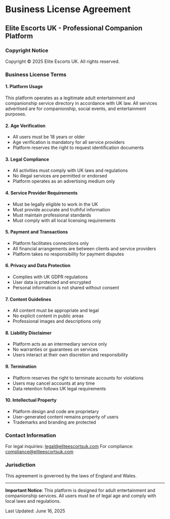 # Business License Agreement

## Elite Escorts UK - Professional Companion Platform

### Copyright Notice
Copyright © 2025 Elite Escorts UK. All rights reserved.

### Business License Terms

#### 1. Platform Usage
This platform operates as a legitimate adult entertainment and companionship service directory in accordance with UK law. All services advertised are for companionship, social events, and entertainment purposes.

#### 2. Age Verification
- All users must be 18 years or older
- Age verification is mandatory for all service providers
- Platform reserves the right to request identification documents

#### 3. Legal Compliance
- All activities must comply with UK laws and regulations
- No illegal services are permitted or endorsed
- Platform operates as an advertising medium only

#### 4. Service Provider Requirements
- Must be legally eligible to work in the UK
- Must provide accurate and truthful information
- Must maintain professional standards
- Must comply with all local licensing requirements

#### 5. Payment and Transactions
- Platform facilitates connections only
- All financial arrangements are between clients and service providers
- Platform takes no responsibility for payment disputes

#### 6. Privacy and Data Protection
- Complies with UK GDPR regulations
- User data is protected and encrypted
- Personal information is not shared without consent

#### 7. Content Guidelines
- All content must be appropriate and legal
- No explicit content in public areas
- Professional images and descriptions only

#### 8. Liability Disclaimer
- Platform acts as an intermediary service only
- No warranties or guarantees on services
- Users interact at their own discretion and responsibility

#### 9. Termination
- Platform reserves the right to terminate accounts for violations
- Users may cancel accounts at any time
- Data retention follows UK legal requirements

#### 10. Intellectual Property
- Platform design and code are proprietary
- User-generated content remains property of users
- Trademarks and branding are protected

### Contact Information
For legal inquiries: legal@eliteescortsuk.com
For compliance: compliance@eliteescortsuk.com

### Jurisdiction
This agreement is governed by the laws of England and Wales.

---

**Important Notice**: This platform is designed for adult entertainment and companionship services. All users must be of legal age and comply with local laws and regulations.

Last Updated: June 16, 2025